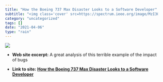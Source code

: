 ```yaml
---
title: "How the Boeing 737 Max Disaster Looks to a Software Developer"
subtitle: "<img class='cover' src=https://spectrum.ieee.org/image/MzI3OTE4Ng.jpeg>"
category: "uncategorized"
tags: []
date: "2021-04-06"
type: "rain"
---
```

<img class="cover" src=https://spectrum.ieee.org/image/MzI3OTE4Ng.jpeg>



* **Web site excerpt:** A great analysis of this terrible example of the impact of bugs

* **Link to site:** **[How the Boeing 737 Max Disaster Looks to a Software Developer](https://spectrum.ieee.org/aerospace/aviation/how-the-boeing-737-max-disaster-looks-to-a-software-developer)**